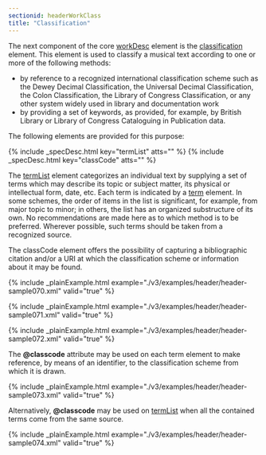 ```yaml
---
sectionid: headerWorkClass
title: "Classification"
---
```




The next component of the core <a class="link_odd_elementSpec" href="/v3/elements/workDesc">workDesc</a> element is the 
<a class="link_odd_elementSpec" href="/v3/elements/classification">classification</a> element. This element is used to classify a musical text
according to one or more of the following methods:


- by reference to a recognized international classification scheme such as the Dewey
Decimal Classification, the Universal Decimal Classification, the Colon Classification,
the Library of Congress Classification, or any other system widely used in library
and
documentation work
- by providing a set of keywords, as provided, for example, by British Library or
Library of Congress Cataloguing in Publication data.

The following elements are provided for this purpose:



{% include _specDesc.html key="termList" atts="" %}
{% include _specDesc.html key="classCode" atts="" %}



The 
<a class="link_odd_elementSpec" href="/v3/elements/termList">termList</a> element categorizes an individual text by supplying a
set of terms which may describe its topic or subject matter, its physical or intellectual
form, date, etc. Each term is indicated by a 
<a class="link_odd_elementSpec" href="/v3/elements/term">term</a> element. In some
schemes, the order of items in the list is significant, for example, from major topic
to
minor; in others, the list has an organized substructure of its own. No recommendations
are
made here as to which method is to be preferred. Wherever possible, such terms should
be
taken from a recognized source.

The classCode element offers the possibility of capturing a bibliographic citation
and/or a
URI at which the classification scheme or information about it may be found.

{% include _plainExample.html example="./v3/examples/header/header-sample070.xml" valid="true" %}

{% include _plainExample.html example="./v3/examples/header/header-sample071.xml" valid="true" %}

{% include _plainExample.html example="./v3/examples/header/header-sample072.xml" valid="true" %}

The **@classcode** attribute may be used on each term element to make reference, by
means of an identifier, to the classification scheme from which it is drawn.

{% include _plainExample.html example="./v3/examples/header/header-sample073.xml" valid="true" %}

Alternatively, **@classcode** may be used on 
<a class="link_odd_elementSpec" href="/v3/elements/termList">termList</a> when all
the contained terms come from the same source.

{% include _plainExample.html example="./v3/examples/header/header-sample074.xml" valid="true" %}

